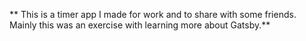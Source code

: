 ** This is a timer app I made for work and to share with some friends. Mainly this was an exercise with learning more about Gatsby.**